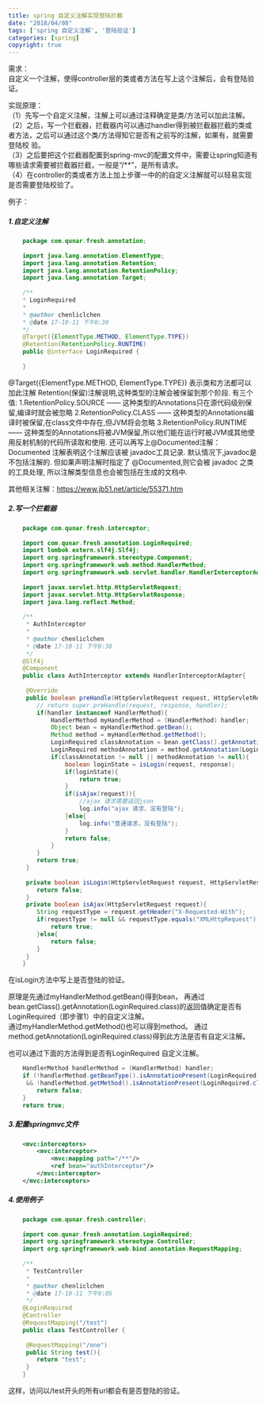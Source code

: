 ```yaml
---
title: spring 自定义注解实现登陆拦截
date: "2018/04/08"
tags: ['spring 自定义注解', '登陆验证']
categories: [spring]
copyright: true
---
```

需求：  
自定义一个注解，使得controller层的类或者方法在写上这个注解后，会有登陆验证。  
  
实现原理：  
（1）先写一个自定义注解，注解上可以通过注释确定是类/方法可以加此注解。  
（2）之后，写一个拦截器，拦截器内可以通过handler得到被拦截器拦截的类或者方法，之后可以通过这个类/方法得知它是否有之前写的注解，如果有，就需要登陆校
验。  
（3）之后要把这个拦截器配置到spring-mvc的配置文件中，需要让spring知道有哪些请求需要被拦截器拦截，一般是“/**”，是所有请求。  
（4）在controller的类或者方法上加上步骤一中的的自定义注解就可以轻易实现是否需要登陆校验了。  
  
例子：  
#####  1.自定义注解
```java
    package com.qunar.fresh.annotation;
    
    import java.lang.annotation.ElementType;
    import java.lang.annotation.Retention;
    import java.lang.annotation.RetentionPolicy;
    import java.lang.annotation.Target;
    
    /**
    * LoginRequired
    *
    * @author chenliclchen
    * @date 17-10-11 下午8:30
    */
    @Target({ElementType.METHOD, ElementType.TYPE})
    @Retention(RetentionPolicy.RUNTIME)
    public @interface LoginRequired {
    
    }
```
@Target({ElementType.METHOD, ElementType.TYPE}) 表示类和方法都可以加此注解 
Retention(保留)注解说明,这种类型的注解会被保留到那个阶段. 有三个值:
1.RetentionPolicy.SOURCE —— 这种类型的Annotations只在源代码级别保留,编译时就会被忽略
2.RetentionPolicy.CLASS —— 这种类型的Annotations编译时被保留,在class文件中存在,但JVM将会忽略
3.RetentionPolicy.RUNTIME —— 这种类型的Annotations将被JVM保留,所以他们能在运行时被JVM或其他使用反射机制的代码所读取和使用.
还可以再写上@Documented注解：
 Documented 注解表明这个注解应该被 javadoc工具记录. 默认情况下,javadoc是不包括注解的. 但如果声明注解时指定了 @Documented,则它会被 javadoc 之类的工具处理, 所以注解类型信息也会被包括在生成的文档中. 

其他相关注解：https://www.jb51.net/article/55371.htm
#####  2.写一个拦截器
```java
    package com.qunar.fresh.interceptor;
    
    import com.qunar.fresh.annotation.LoginRequired;
    import lombok.extern.slf4j.Slf4j;
    import org.springframework.stereotype.Component;
    import org.springframework.web.method.HandlerMethod;
    import org.springframework.web.servlet.handler.HandlerInterceptorAdapter;
    
    import javax.servlet.http.HttpServletRequest;
    import javax.servlet.http.HttpServletResponse;
    import java.lang.reflect.Method;
    
    /**
     * AuthInterceptor
     *
     * @author chenliclchen
     * @date 17-10-11 下午8:38
     */
    @Slf4j
    @Component
    public class AuthInterceptor extends HandlerInterceptorAdapter{
    
     @Override
     public boolean preHandle(HttpServletRequest request, HttpServletResponse response, Object handler) throws Exception {
    	// return super.preHandle(request, response, handler);
     	if(handler instanceof HandlerMethod){
     		HandlerMethod myHandlerMethod = (HandlerMethod) handler;
     		Object bean = myHandlerMethod.getBean();
     		Method method = myHandlerMethod.getMethod();
     		LoginRequired classAnnotation = bean.getClass().getAnnotation(LoginRequired.class);
     		LoginRequired methodAnnotation = method.getAnnotation(LoginRequired.class);
     		if(classAnnotation != null || methodAnnotation != null){
     			boolean loginState = isLogin(request, response);
     			if(loginState){
     				return true;
     			}
     			if(isAjax(request)){
     				//ajax 请求需要返回json
     				log.info("ajax 请求，没有登陆");
     			}else{
     				log.info("普通请求，没有登陆");
     			}
     			return false;
     		}
     	}
     	return true;
     }
    
     private boolean isLogin(HttpServletRequest request, HttpServletResponse response){
     	return false;
     }
     private boolean isAjax(HttpServletRequest request){
     	String requestType = request.getHeader("X-Requested-With");
     	if(requestType != null && requestType.equals("XMLHttpRequest")){
     		return true;
     	}else{
     		return false;
     	}
     }
    }
```
在isLogin方法中写上是否登陆的验证。  
  
原理是先通过myHandlerMethod.getBean()得到bean，
再通过bean.getClass().getAnnotation(LoginRequired.class)的返回值确定是否有LoginRequired（即步骤1）中的自定义注解。  
通过myHandlerMethod.getMethod()也可以得到method。
通过method.getAnnotation(LoginRequired.class)得到此方法是否有自定义注解。  

也可以通过下面的方法得到是否有LoginRequired 自定义注解。  
```java
    HandlerMethod handlerMethod = (HandlerMethod) handler;
    if (!handlerMethod.getBeanType().isAnnotationPresent(LoginRequired.class)
     && !handlerMethod.getMethod().isAnnotationPresent(LoginRequired.class)) {
     	return false;
    }
    return true;
```
#####  3.配置springmvc文件
```xml
    <mvc:interceptors>
    	<mvc:interceptor>
     		<mvc:mapping path="/**"/>
     		<ref bean="authInterceptor"/>
     	</mvc:interceptor>
    </mvc:interceptors>
```
#####  4.使用例子
```java
    package com.qunar.fresh.controller;
    
    import com.qunar.fresh.annotation.LoginRequired;
    import org.springframework.stereotype.Controller;
    import org.springframework.web.bind.annotation.RequestMapping;
    
    /**
     * TestController
     *
     * @author chenliclchen
     * @date 17-10-11 下午9:05
     */
    @LoginRequired
    @Controller
    @RequestMapping("/test")
    public class TestController {
    
     @RequestMapping("/one")
     public String test(){
     	return "test";
     }
    }
```
这样，访问以/test开头的所有url都会有是否登陆的验证。


